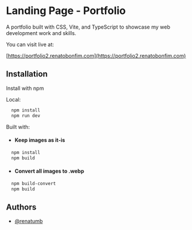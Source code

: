 
# Landing Page - Portfolio

A portfolio built with CSS, Vite, and TypeScript to showcase my web development work and skills.

You can visit live at:

[https://portfolio2.renatobonfim.com](https://portfolio2.renatobonfim.com)

## Installation

Install  with npm

Local:
```bash
  npm install
  npm run dev
```

Built with:

- #### Keep images as it-is
```bash
  npm install
  npm build 
```
- #### Convert all images to .webp
```bash
  npm build-convert
  npm build 
```

## Authors

- [@renatumb](https://www.github.com/renatumb)
